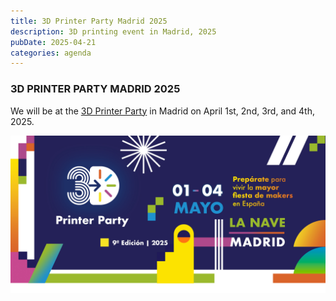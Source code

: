 ```yaml
---
title: 3D Printer Party Madrid 2025
description: 3D printing event in Madrid, 2025
pubDate: 2025-04-21
categories: agenda
---
```

### 3D PRINTER PARTY MADRID 2025

We will be at the [3D Printer Party](https://3dprinterparty.es/) in Madrid on April 1st, 2nd, 3rd, and 4th, 2025.

![](images/Banner_principa_BG_2025.jpg)